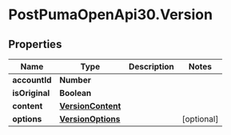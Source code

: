 # PostPumaOpenApi30.Version

## Properties

Name | Type | Description | Notes
------------ | ------------- | ------------- | -------------
**accountId** | **Number** |  | 
**isOriginal** | **Boolean** |  | 
**content** | [**VersionContent**](VersionContent.md) |  | 
**options** | [**VersionOptions**](VersionOptions.md) |  | [optional] 


